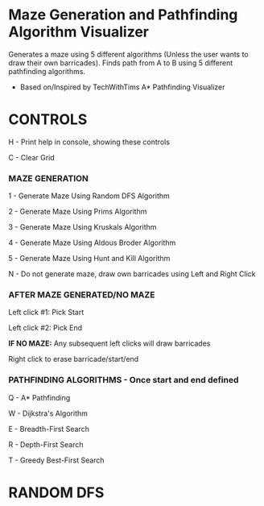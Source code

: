 # Maze Generation and Pathfinding Algorithm Visualizer
Generates a maze using 5 different algorithms (Unless the user wants to draw their own barricades). Finds path from A to B using 5 different pathfinding algorithms.
- Based on/Inspired by TechWithTims A* Pathfinding Visualizer

# CONTROLS
H - Print help in console, showing these controls

C - Clear Grid

### MAZE GENERATION 

1 - Generate Maze Using Random DFS Algorithm

2 - Generate Maze Using Prims Algorithm

3 - Generate Maze Using Kruskals Algorithm

4 - Generate Maze Using Aldous Broder Algorithm

5 - Generate Maze Using Hunt and Kill Algorithm

N - Do not generate maze, draw own barricades using Left and Right Click

### AFTER MAZE GENERATED/NO MAZE

Left click #1: Pick Start

Left click #2: Pick End

**IF NO MAZE:** Any subsequent left clicks will draw barricades

Right click to erase barricade/start/end

### PATHFINDING ALGORITHMS - Once start and end defined

Q - A* Pathfinding

W - Dijkstra's Algorithm

E - Breadth-First Search

R - Depth-First Search

T - Greedy Best-First Search

# RANDOM DFS
